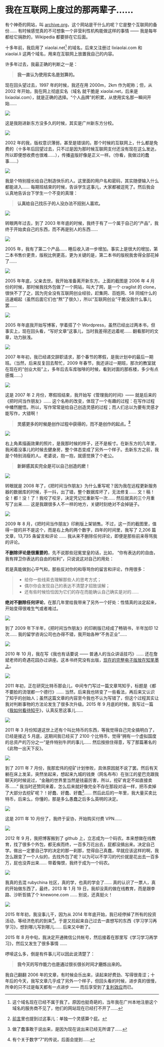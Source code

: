 # 我在互联网上度过的那两辈子……
 
 有个神奇的网站，叫 [archive.org](http://archive.org)，这个网站是干什么的呢？它是整个互联网的备份…… 有时候感觉真的不可想象一个非营利性机构能做这样的事情 —— 我是每年都给它捐款的，Wikipedia 都要排在它后面。
 
 十多年前，我启用了 xiaolai.net[^1] 的域名，后来又注册过 lixiaolai.com 和 xiaolai.li 这两个域名，用来在互联网上放置我自己的内容。
 
 许多年过去，我最正确的判断之一是：
 
 > **我一直认为使用实名是划算的。**
 
 现在回头望过去，1997 年的时候，我还在用 2000m，2km 作为昵称；但，从 2002 年开始，我在网上彻底实名（域名 就干脆是 xiaolai.net，后来是 lixiaolai.com），就是正确的选择。“个人品牌”的积累，从使用实名那一瞬间开始……
 
 ![](images/A04-01.jpg)
 
 这是我刚进新东方没多久的时候，其实是广州新东方分校。
 
 ![](images/A04-02.jpg)
 
 2002 年的我，版权意识薄弱，甚至是错误的。那个时候的互联网上，什么都是免费的（十多年后回望过去，只不过是因为那时候互联网支付还没有现在这么发达，所以即便想收费也很难……），传播盗版好像是正义一样。（你看，我做过的蠢事……）
 
 ![](images/A04-03.jpg)
 
 我是个特别擅长给自己制造快乐的人。这里面的用户名和密码，其实随便输入什么都能进入…… 每期班结束的时候，告诉学生这事儿，大家都被逗死了。然后我会认真地告诉台下学生一个不变的真理：
 
 > **认真给自己找乐子的人没办法不招别人喜欢。**
 
 ![](images/A04-04.jpg)
 
 转眼两年过去，到了 2003 年年底的时候，我终于有了一个属于自己的“产品”，我终于开始卖自己的东西，而不再是别人的东西……
 
 ![](images/A04-05.jpg)
 
 2005 年，我有了第二个产品…… 睡后收入进一步增加。事实上是很大的增加，第二本书售价更贵，版税比例更高，更为关键的是，第二本书的版税我舍得全部花掉了……
 
 ![](images/A04-06.jpg)
 
 2005 年年底，父亲去世。我开始准备离开新东方。上面的截图是 2006 年 4 月份的时候，那时候我找外包做了一个网站，叫大了网，是一个 craglist 的 clone，很快不了了之，因为完全没有互联网创业经验，赶集网、百姓网、58 同城什么的迅速崛起（虽然后面它们也“熬”了很久），所以“互联网创业”干脆没我什么事儿罢……
 
 ![](images/A04-07.jpg)
 
 2005 年年底我开始写博客，学着搭了个 Wordpress，虽然已经出过两本书，但事实上，现在回头看，“写好文章”这事儿，当时我差得还远着呢…… 翻看那时的文章，功力肤浅。
 
 ![](images/A04-08.jpg)
 
 2007 年年初，我已经递交辞职请求，那个春节的寒假，是我计划中的最后一期班。（当然，后来反复回去帮忙，2009 年春节，我还讲过一期班，那次的教室就在现在的“创业大街”上，多年后去车库咖啡的时候，看到对面的那栋楼，多少有点感慨……）
 
 ![](images/A04-09.jpg)
 
 这是 2007 年 2 月份，寒假班结束，我开始写《管理我的时间》—— 就是后来的《把时间当作朋友》…… 这个名称的改变，体现了一个有趣的过程：在写作过程中幡然醒悟。所以，写作常常是给自己创造灵感的过程；而人们总以为要有灵感才能写作，大错啊！
 
 > **灵感更多的时候是创作过程中获得的，而不是创作的起点。[^2]**
 
 ![](images/A04-10.jpg)
 
 右上角素描画效果的照片，是我那时候的样子，还不是板寸。在新东方的几年里，我闲着没事儿的时候去健身房，整个体态变成了另外一个样子。去新东方之前，我是个特别消瘦的人。老婆说，抱一抱，就感觉换了个老公。
 
 > **新鲜感其实完全是可以自己创造的麽！**
 
 ![](images/A04-11.jpg)
 
 转眼就是 2008 年了，《把时间当作朋友》为什么重写呢？因为我在远程更新服务器的数据库的时候，手一抖，出了错，整个数据库坏了，无法修复…… 文！稿！全！都！没！了！我咬了咬牙，决定凭记忆重新写一次…… 然后就真的三个月重写了出来…… 这是我跟很多人不一样的地方，关键时刻绝对不会掉链子。
 
 ![](images/A04-12.jpg)
 
 2009 年 8 月，《把时间当作朋友》印刷版上架销售。不过，这一页的截图里，值得一提的并不是这个，而是右上角的两个数字，四年的时间里，我写了 2,206 篇文章，13,735 条留言和评论 …… 我从来不删除任何评论，即便是那些前来辱骂我的评论。
 
 **不删除评论是很重要的**，先不说那些冠冕堂皇的话，比如， “你有表达的的自由，我有捍卫你表达的自由的权利”，只说说这对自己的用处：
 
 若是真能做到心平气和，那些反对你的和辱骂你的留言和评论，作用很多：
 
 > - 给你一些线索去理解那些人的思考方式；
 > - 偶尔你会发现自己的表达不清楚才招致误解；
 > - 还有些时候恰恰因为它们的存在而能确认自己确实是对的……
 
 **绝对不删除任何评论**，在那几年里给我带来了另外一个好处：性情真的淡定起来，开始变得很难生气或者难过。
 
 ![](images/A04-13.jpg)
 
 到了 2009 年下半年，《把时间当作朋友》的印刷版已经成了畅销书，半年加印 12 次…… 我的留学咨询公司也办得不错，我开始各种“不务正业”……
 
 ![](images/A04-14.jpg)
 
 2010 年 10 月，我在写《我也有话要说 —— 普通人的当众讲话技巧》…… 还在詹斌老师的奇遇花园办过讲座。这本书终究没有出版，[现在的完整电子版放在知笔墨上](http://t.cn/RU1Cwva)。
 
 ![](images/A04-15.jpg)
 
 2011 年初，正在研究比特币那会儿，中间专门写过一篇文章骂知乎，标题是《都不要脸的流氓都一个德行》…… 当然，后来我也转变了一些看法，再后来又认识了知乎的创始人；虽然这篇文章的内容至今我也不认为写错了，但这个过程其实让我对判断事物的方法论发生了很多次升级。2015 年 9 月底的时候，我写过一篇《[我如何看待知乎](http://t.cn/RGb8hPg)》，认真反思这事儿……
 
 ![](images/A04-16.jpg)
 
 2011 年 3 月份知道这世上还有个叫比特币的东西，等我觉得自己完全搞明白了，已经是接近 5 月底，这期间我已经买了 2100 个比特币，觉得“拥有一个虚拟国度的总资产的万分之一”是件特别牛屄的事儿…… 然后按捺住得意，写了那篇著名的《此物一出天下反》。
 
 ![](images/A04-17.jpg)
 
 到了 2011 年 7 月份，我那宏伟的挖矿计划惨败，具体原因就不说了罢。然后有天躺在床上发呆，突然坐起来，想起来九城的钱庚（网名布布）在张江的星巴克跟我聊天的时候说过，“金融的世界里当然是钱最厉害，所以，挖矿肯定不如直接卖币……” 我当时还赞同来着，怎么后来就好像完全不存在那段对话一样，把币卖掉了大部分去挖矿呢？！好蠢、好蠢、好蠢[^3]…… 然后此后的一年里，我大量买卖比特币，后来么，你懂的，那是多么愚蠢之后多么英明的决定。
 
 ![](images/A04-18.jpg)
 
 这是 2011 年 10 月份了，我终于妥协，开始购买付费 VPN……
 
 ![](images/A04-19.jpg)
 
 2012 年 9 月，我把博客搬到了 github 上，立志成为一个码农。本来想做在线教育，找了很多个外包，都无疾而终，一百多万花出去，屁都没搞出来。决定自己学。做出一定要自己学的决定的那一刹那，觉得自己真蠢，早就应该这样的啊，我怎么跟变了一个人似的，去找外包了呢？以为可以不学习的代价就是花出去一百多万，屁也没弄出来…… 带着悔恨，我终于成为一个码农。
 
 ![](images/A04-20.jpg)
 
 我真的去混 rubychina 社区，真的学，也真的学会了…… 真的认识了一票人，真的开始做东西了，最终，2013 年 1 月 19 日，我却没真的做在线教育，而是跟李路、沙昕哲搞了个 knewone.com …… 别说，还真挺火！
 
 ![](images/A04-21.jpg)
 
 2015 年年初，我没事儿干，因为从 2014 年年底开始，我已经停掉了所有的投资活动，等经济危机的到来[^4]。于是又捡起来自己过去一直想写的东西《学习学习再学习》，想到哪儿写到哪儿…… 后来又中断了。
 
 2015 年 8 月中旬，我决定开通微信公共帐号，然后接着在那里写《学习学习再学习》，然后又发生了很多事情 ……
 
 啰嗦这么多，倒是有件事儿可以因此说清楚了：
 
 > **我今天的写作能力也是通过很长很长时间才磨炼出来的。**
 
 我自己翻翻 2006 年的文章，有时候会乐出来，读起来好费劲、写得很青涩；十年后的今天，我写文章几乎成了另外一个样子，但回头看的时候，进步真的很慢，所幸的只不过是每天都有一点进步 —— 而后享受到了[复利效应](A01.html)而已。
 
 
 [^1]: 这个域名现在已经不属于我了。原因也挺奇葩的，当年我在广州本地注册这个域名的服务商不见了，他们的网站现在已经打不开了……
 [^2]: [前言](README.html)里也提到过这事儿：单独一个灵感算个屁。
 [^3]: 做了蠢事敢于说出来，是因为现在说出来已经无所谓了……
 [^4]: 有个关于数字“7”的传说，后面会提到……